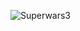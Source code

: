 ![Superwars3](https://github.com/monika3131/superwars3/assets/127090137/277c259d-5504-4d89-997b-40c0027ffd9a)
